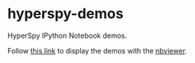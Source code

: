hyperspy-demos
==============

HyperSpy IPython Notebook demos.

Follow [this
link](http://nbviewer.ipython.org/github/hyperspy/hyperspy-demos/tree/master/)
to display the demos with the [nbviewer](http://nbviewer.ipython.org).


